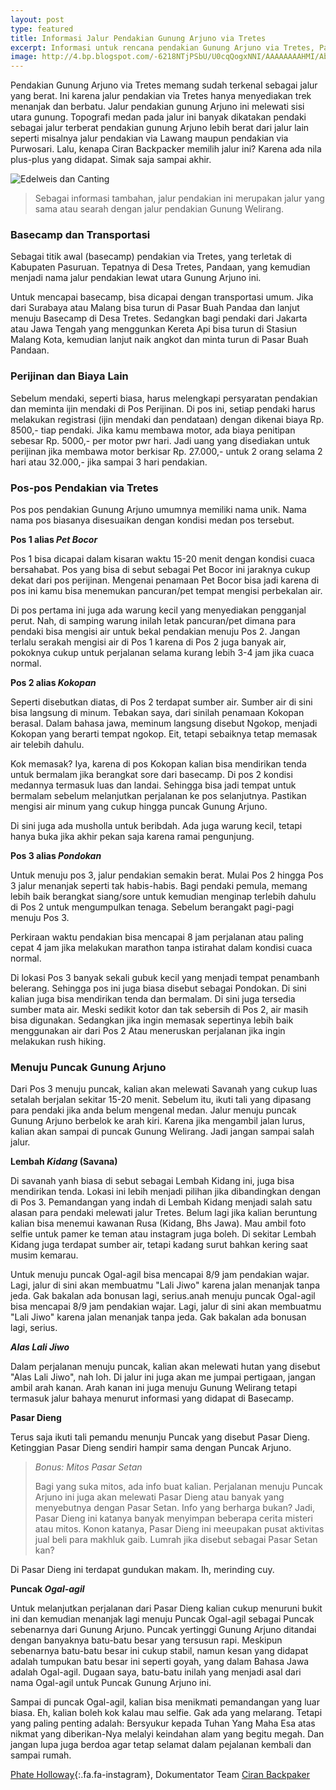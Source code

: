 ```yaml
---
layout: post
type: featured
title: Informasi Jalur Pendakian Gunung Arjuno via Tretes
excerpt: Informasi untuk rencana pendakian Gunung Arjuno via Tretes, Pandaan.
image: http://4.bp.blogspot.com/-6218NTjPSbU/U0cqQogxNNI/AAAAAAAAHMI/Abgi2Uhjg2w/s1600/img-puncak.jpg
---
```

Pendakian Gunung Arjuno via Tretes memang sudah terkenal sebagai jalur yang berat. Ini karena jalur pendakian via Tretes hanya menyediakan trek menanjak dan berbatu. Jalur pendakian gunung Arjuno ini melewati sisi utara gunung. Topografi medan pada jalur ini banyak dikatakan pendaki sebagai jalur terberat pendakian gunung Arjuno lebih berat dari jalur lain seperti misalnya jalur pendakian via Lawang maupun pendakian via Purwosari. Lalu, kenapa Ciran Backpacker memilih jalur ini? Karena ada nila plus-plus yang didapat. Simak saja sampai akhir.

<div class="box alt">
<div class="row uniform 50%">
<div class="12u">
<span class="image fit">
<img alt="Edelweis dan Canting" src="http://1.bp.blogspot.com/-sEEDt06ZUOc/U0cq-ZudxWI/AAAAAAAAHNQ/xWYFTl-fCJ4/s1600/edelweis-canting-arjuno.jpg"/>
</span>
</div>
</div>
</div>

> Sebagai informasi tambahan, jalur pendakian ini merupakan jalur yang sama atau searah dengan jalur pendakian Gunung Welirang.

### Basecamp dan Transportasi

Sebagai titik awal (basecamp) pendakian via Tretes, yang terletak di Kabupaten Pasuruan. Tepatnya di Desa Tretes, Pandaan, yang kemudian menjadi nama jalur pendakian lewat utara Gunung Arjuno ini.

Untuk mencapai basecamp, bisa dicapai dengan transportasi umum. Jika dari Surabaya atau Malang bisa turun di Pasar Buah Pandaa dan lanjut menuju Basecamp di Desa Tretes. Sedangkan bagi pendaki dari Jakarta atau Jawa Tengah yang menggunkan Kereta Api bisa turun di Stasiun Malang Kota, kemudian lanjut naik angkot dan minta turun di Pasar Buah Pandaan.

### Perijinan dan Biaya Lain

Sebelum mendaki, seperti biasa, harus melengkapi persyaratan pendakian dan meminta ijin mendaki di Pos Perijinan. Di pos ini, setiap pendaki harus melakukan registrasi (ijin mendaki dan pendataan) dengan dikenai biaya Rp. 8500,- tiap pendaki. Jika kamu membawa motor, ada biaya penitipan sebesar Rp. 5000,- per motor pwr hari. Jadi uang yang disediakan untuk perijinan jika membawa motor berkisar Rp. 27.000,- untuk 2 orang selama 2 hari atau 32.000,- jika sampai 3 hari pendakian.

### Pos-pos Pendakian via Tretes

Pos pos pendakian Gunung Arjuno umumnya memiliki nama unik. Nama nama pos biasanya disesuaikan dengan kondisi medan pos tersebut.

**Pos 1 alias _Pet Bocor_**

Pos 1 bisa dicapai dalam kisaran waktu 15-20 menit dengan kondisi cuaca bersahabat. Pos yang bisa di sebut sebagai Pet Bocor ini jaraknya cukup dekat dari pos perijinan. Mengenai penamaan Pet Bocor bisa jadi karena di pos ini kamu bisa menemukan pancuran/pet tempat mengisi perbekalan air.

Di pos pertama ini juga ada warung kecil yang menyediakan pengganjal perut. Nah, di samping warung inilah letak pancuran/pet dimana para pendaki bisa mengisi air untuk bekal pendakian menuju Pos 2. Jangan terlalu serakah mengisi air di Pos 1 karena di Pos 2 juga banyak air, pokoknya cukup untuk perjalanan selama kurang lebih 3-4 jam jika cuaca normal.

**Pos 2 alias _Kokopan_**

Seperti disebutkan diatas, di Pos 2 terdapat sumber air. Sumber air di sini bisa langsung di minum. Tebakan saya, dari sinilah penamaan Kokopan berasal. Dalam bahasa jawa, meminum langsung disebut Ngokop, menjadi Kokopan yang berarti tempat ngokop. Eit, tetapi sebaiknya tetap memasak air telebih dahulu.

Kok memasak? Iya, karena di pos Kokopan kalian bisa mendirikan tenda untuk bermalam jika berangkat sore dari basecamp. Di pos 2 kondisi medannya termasuk luas dan landai. Sehingga bisa jadi tempat untuk bermalam sebelum melanjutkan perjalanan ke pos selanjutnya. Pastikan mengisi air minum yang cukup hingga puncak Gunung Arjuno.

Di sini juga ada musholla untuk beribdah. Ada juga warung kecil, tetapi hanya buka jika akhir pekan saja karena ramai pengunjung.

**Pos 3 alias _Pondokan_**

Untuk menuju pos 3, jalur pendakian semakin berat. Mulai Pos 2 hingga Pos 3 jalur menanjak seperti tak habis-habis. Bagi pendaki pemula, memang lebih baik berangkat siang/sore untuk kemudian menginap terlebih dahulu di Pos 2 untuk mengumpulkan tenaga. Sebelum berangakt pagi-pagi menuju Pos 3.

Perkiraan waktu pendakian bisa mencapai 8 jam perjalanan atau paling cepat 4 jam jika melakukan marathon tanpa istirahat dalam kondisi cuaca normal.

Di lokasi Pos 3 banyak sekali gubuk kecil yang menjadi tempat penambanh belerang. Sehingga pos ini juga biasa disebut sebagai Pondokan. Di sini kalian juga bisa mendirikan tenda dan bermalam. Di sini juga tersedia sumber mata air. Meski sedikit kotor dan tak sebersih di Pos 2, air masih bisa digunakan. Sedangkan jika ingin memasak sepertinya lebih baik menggunakan air dari Pos 2 Atau meneruskan perjalanan jika ingin melakukan rush hiking.

### Menuju Puncak Gunung Arjuno 

Dari Pos 3 menuju puncak, kalian akan melewati Savanah yang cukup luas setalah berjalan sekitar 15-20 menit. Sebelum itu, ikuti tali yang dipasang para pendaki jika anda belum mengenal medan. Jalur menuju puncak Gunung Arjuno berbelok ke arah kiri. Karena jika  mengambil jalan lurus, kalian akan sampai di puncak Gunung Welirang. Jadi jangan sampai salah jalur.

**Lembah _Kidang_ (Savana)**

Di savanah yanh biasa di sebut sebagai Lembah Kidang ini, juga bisa mendirikan tenda. Lokasi ini lebih menjadi pilihan jika dibandingkan dengan di Pos 3. Pemandangan yang indah di Lembah Kidang menjadi salah satu alasan para pendaki melewati jalur Tretes. Belum lagi jika kalian beruntung kalian bisa menemui kawanan Rusa (Kidang, Bhs Jawa). Mau ambil foto selfie untuk pamer ke teman atau instagram juga boleh. Di sekitar Lembah Kidang juga terdapat sumber air, tetapi kadang surut bahkan kering saat musim kemarau.

Untuk menuju puncak Ogal-agil bisa mencapai 8/9 jam pendakian wajar. Lagi, jalur di sini akan membuatmu "Lali Jiwo" karena jalan menanjak tanpa jeda. Gak bakalan ada bonusan lagi, serius.anah menuju puncak Ogal-agil bisa mencapai 8/9 jam pendakian wajar. Lagi, jalur di sini akan membuatmu "Lali Jiwo" karena jalan menanjak tanpa jeda. Gak bakalan ada bonusan lagi, serius.

**_Alas Lali Jiwo_**

Dalam perjalanan menuju puncak, kalian akan melewati hutan yang disebut "Alas Lali Jiwo", nah loh. Di jalur ini juga akan me jumpai pertigaan, jangan ambil arah kanan. Arah kanan ini juga menuju Gunung Welirang tetapi termasuk jalur bahaya menurut informasi yang didapat di Basecamp.

**Pasar Dieng**

Terus saja ikuti tali pemandu menunju Puncak yang disebut Pasar Dieng. Ketinggian Pasar Dieng sendiri hampir sama dengan Puncak Arjuno.

> _Bonus: Mitos Pasar Setan_
> 
> Bagi yang suka mitos, ada info buat kalian. Perjalanan menuju Puncak Arjuno ini juga akan melewati Pasar Dieng atau banyak yang menyebutnya dengan Pasar Setan. Info yang berharga bukan? Jadi, Pasar Dieng ini katanya banyak menyimpan beberapa cerita misteri atau mitos. Konon katanya, Pasar Dieng ini meeupakan pusat aktivitas jual beli para makhluk gaib. Lumrah jika disebut sebagai Pasar Setan kan? 

Di Pasar Dieng ini terdapat gundukan makam. Ih, merinding cuy.

**Puncak _Ogal-agil_**

Untuk melanjutkan perjalanan dari Pasar Dieng kalian cukup menuruni bukit ini dan kemudian menanjak lagi menuju Puncak Ogal-agil sebagai Puncak sebenarnya dari Gunung Arjuno. Puncak yertinggi Gunung Arjuno ditandai dengan banyaknya batu-batu besar yang tersusun rapi. Meskipun sebenarnya batu-batu besar ini cukup stabil, namun kesan yang didapat adalah tumpukan batu besar ini seperti goyah, yang dalam Bahasa Jawa adalah Ogal-agil. Dugaan saya, batu-batu inilah yang menjadi asal dari nama Ogal-agil untuk Puncak Gunung Arjuno ini.

Sampai di puncak Ogal-agil, kalian bisa menikmati pemandangan yang luar biasa. Eh, kalian boleh kok kalau mau selfie. Gak ada yang melarang. Tetapi yang paling penting adalah: Bersyukur kepada Tuhan Yang Maha Esa atas nikmat yang diberikan-Nya melalyi keindahan alam yang begitu megah. Dan jangan lupa juga berdoa agar tetap selamat dalam pejalanan kembali dan sampai rumah.

[ Phate Holloway](https://instagram.com/phateholloway){:.fa.fa-instagram}, Dokumentator Team [Ciran Backpaker](http://backpacker.paciran.com/)
